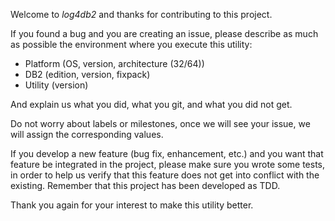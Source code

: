 Welcome to _log4db2_ and thanks for contributing to this project.

If you found a bug and you are creating an issue, please describe as much as
possible the environment where you execute this utility:

 * Platform (OS, version, architecture (32/64))
 * DB2 (edition, version, fixpack)
 * Utility (version)

And explain us what you did, what you git, and what you did not get.

Do not worry about labels or milestones, once we will see your issue, we will
assign the corresponding values.

If you develop a new feature (bug fix, enhancement, etc.) and you want that
feature be integrated in the project, please make sure you wrote some tests,
in order to help us verify that this feature does not get into conflict with
the existing. Remember that this project has been developed as TDD.

Thank you again for your interest to make this utility better.

